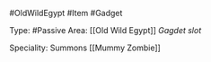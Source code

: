 #OldWildEgypt #Item #Gadget

Type: #Passive
Area: [[Old Wild Egypt]]
*Gagdet slot*

Speciality: Summons [[Mummy Zombie]]